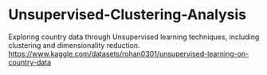 # Unsupervised-Clustering-Analysis
Exploring country data through Unsupervised learning techniques, including clustering and dimensionality reduction.
https://www.kaggle.com/datasets/rohan0301/unsupervised-learning-on-country-data

